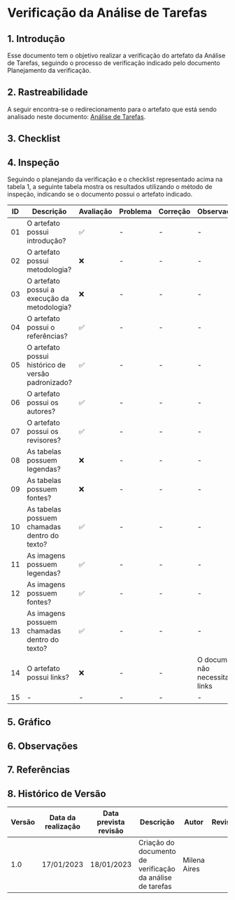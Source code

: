 # Verificação da Análise de Tarefas

## 1. Introdução 
Esse documento tem o objetivo realizar a verificação do artefato da Análise de Tarefas, seguindo o processo de verificação indicado pelo documento Planejamento da verificação.

## 2. Rastreabilidade 
A seguir encontra-se o redirecionamento para o artefato que está sendo analisado neste documento:  <a href="https://interacao-humano-computador.github.io/2022.2-Aprender3/analise_de_requisitos/analise_de_tarefas/">Análise de Tarefas</a>.

## 3. Checklist

## 4. Inspeção 
Seguindo o planejando da verificação e o checklist representado acima na tabela 1, a seguinte tabela mostra os resultados utilizando o método de inspeção, indicando se o documento possui o artefato indicado. 

| ID | Descrição | Avaliação | Problema | Correção | Observações |
|----|-----------|-----------|----------|----------|-------------|
| 01 | O artefato possui introdução? | ✅ | - | - | - |
| 02 | O artefato possui metodologia? | ❌ | - | - | - |
| 03 | O artefato possui a execução da metodologia? | ❌ | - | - | - |
| 04 | O artefato possui o referências? | ✅ | - | - | - |
| 05 | O artefato possui histórico de versão padronizado? | ✅ | - | - | - |
| 06 | O artefato possui os autores? | ✅ | - | - | - |
| 07 | O artefato possui os revisores? | ✅ | - | - | - |
| 08 | As tabelas possuem legendas? | ❌ | - | - | - |
| 09 | As tabelas possuem fontes? | ❌ | - | - | - |
| 10 | As tabelas possuem chamadas dentro do texto? | ✅ | - | - | - |
| 11 | As imagens possuem legendas? | ✅ | - | - | - |
| 12 | As imagens possuem fontes? | ✅ | - | - | - |
| 13 | As imagens possuem chamadas dentro do texto? | ✅ | - | - | - |
| 14 | O artefato possui links? | ❌ | - | - | O documento não necessita de links |
| 15 | - | - | - | - | - |

## 5. Gráfico 

## 6. Observações 

## 7. Referências  

## 8. Histórico de Versão

| Versão | Data da realização | Data prevista revisão | Descrição | Autor | Revisor |
|--------|------|------|-----------|-------|---------|
| 1.0    | 17/01/2023 | 18/01/2023 | Criação do documento de verificação da análise de tarefas | Milena Aires |  |
